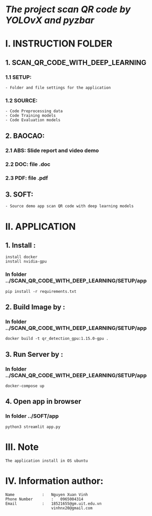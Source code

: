 # *The project scan QR code by YOLOvX and pyzbar*

# I. INSTRUCTION FOLDER 

## 1. SCAN_QR_CODE_WITH_DEEP_LEARNING
### 1.1 SETUP:
	- Folder and file settings for the application
### 1.2 SOURCE:
	- Code Preprocessing data
	- Code Training models
	- Code Evaluation models
## 2. BAOCAO:
### 2.1 ABS: Slide report and video demo
### 2.2 DOC: file .doc
### 2.3 PDF: file .pdf
## 3. SOFT:
	- Source demo app scan QR code with deep learning models
# II. APPLICATION
## 1. Install :
	install docker
	install nvidia-gpu
### In folder ../SCAN_QR_CODE_WITH_DEEP_LEARNING/SETUP/app
	pip install -r requirements.txt
## 2. Build Image by : 
### In folder ../SCAN_QR_CODE_WITH_DEEP_LEARNING/SETUP/app
	docker build -t qr_detection_gpu:1.15.0-gpu .
## 3. Run Server by :
### In folder ../SCAN_QR_CODE_WITH_DEEP_LEARNING/SETUP/app
	docker-compose up
## 4. Open app in browser
### In folder ../SOFT/app
	python3 streamlit app.py
# III. Note
	The application install in OS ubuntu
# IV. Information author:
	Name			: 	Nguyen Xuan Vinh
	Phone Number		: 	0965004314
	Email			: 	18521655@gm.uit.edu.vn
						vinhnx20@gmail.com
